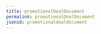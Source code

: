 ```yaml
---
title: promotionalDealDocument
permalink: promotionalDealDocument
jsonid: promotionaldealdocument
---
```

